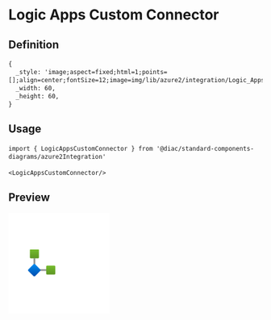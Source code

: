 # Logic Apps Custom Connector

## Definition

```
{
  _style: 'image;aspect=fixed;html=1;points=[];align=center;fontSize=12;image=img/lib/azure2/integration/Logic_Apps_Custom_Connector.svg;strokeColor=none;',
  _width: 60,
  _height: 60,
}
```

## Usage

```
import { LogicAppsCustomConnector } from '@diac/standard-components-diagrams/azure2Integration'

<LogicAppsCustomConnector/>
```

## Preview

<img src="./logic-apps-custom-connector.png" width="200"/>
